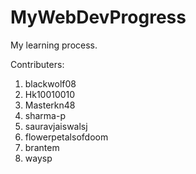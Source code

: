 # MyWebDevProgress
My learning process.

Contributers:

1. blackwolf08
2. Hk10010010
3. Masterkn48
4. sharma-p
5. sauravjaiswalsj
6. flowerpetalsofdoom
7. brantem
8. waysp
